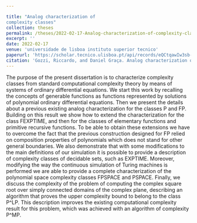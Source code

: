 ```yaml
---

title: "Analog characterization of
complexity classes"
collection: theses
permalink: /theses/2022-02-17-Analog-characterization-of-complexity-classes
excerpt: ''
date: 2022-02-17
venue: 'universidade de lisboa instituto superior tecnico'
paperurl: 'https://scholar.tecnico.ulisboa.pt/api/records/eQCtqawIw3sb-UklVdtD8gkBmFIHud3r3Ptg/file/4ce8a8dc534ad948f22c6a95028001f9e1220e4faac0935424dd49817c14a8a3.pdf'
citation: 'Gozzi, Riccardo, and Daniel Graça. Analog characterization of complexity classes. Diss. PhD thesis, Instituto Superior Técnico, Lisbon, Portugal and University of Algarve, Faro, Portugal, 2022.'
---
```


The purpose of the present dissertation is to characterize complexity classes from
standard computational complexity theory by means of systems of ordinary differential equations. We start this work by recalling the concepts of generable functions
as functions represented by solutions of polynomial ordinary differential equations.
Then we present the details about a previous existing analog characterization for
the classes P and FP. Building on this result we show how to extend the characterization for the class FEXPTIME, and then for the classes of elementary functions
and primitive recursive functions. To be able to obtain these extensions we have to
overcome the fact that the previous construction designed for FP relied on composition properties of polynomials which does not stand for other general boundaries.
We also demonstrate that with some modifications to the main definitions of our
simulation it is possible to provide a description of complexity classes of decidable
sets, such as EXPTIME. Moreover, modifying the way the continuous simulation
of Turing machines is performed we are able to provide a complete characterization
of the polynomial space complexity classes FPSPACE and PSPACE.
Finally, we discuss the complexity of the problem of computing the complex
square root over simply connected domains of the complex plane, describing an
algorithm that proves the upper complexity bound to belong to the class P^LP. This
description improves the existing computational complexity result for this problem,
which was achieved with an algorithm of complexity P^MP.